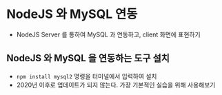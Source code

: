 # NodeJS 와 MySQL 연동

- NodeJS Server 를 통하여 MySQL 과 연동하고, client 화면에 표현하기

## NodeJS 와 MySQL 을 연동하는 도구 설치

- `npm install mysql2` 명령을 터미널에서 입력하여 설치
- 2020년 이후로 업데이트가 되지 않는다. 가장 기본적인 실습을 위해 사용해보기
